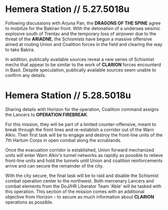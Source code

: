 # Hemera Station // 5.27.5018u

Following discussions with Arjuna Pan, the **DRAGONS OF THE SPINE** agree to mobilize for the Bakiran front. With the detonation of a undersea seismic explosive south of Trentav and the temporary loss of airpower due to the threat of the **ARIADNE**, the Schismists have begun a massive offensive aimed at routing Union and Coalition forces in the field and clearing the way to take Bakira. 

In addition, publically available sources reveal a new series of Schismist mechs that appear to be similar to the work of **CLARION** forces encounterd in Basit. Despite speculation, publically available sources seem unable to confirm any details. 

# Hemera Station // 5.28.5018u

Sharing details with Horizon for the operation, Coalition command assigns the Lancers to **OPERATION FIREBREAK**. 

For this mission, they will be part of a limited counter-offensive, meant to break through the front lines and re-establish a corridor out of the Warn Alkiv. Their first task will be to engage and destroy the front-line units of the 7th Hartum Corps in open combat along the scrublands. 

Once the evacuation corridor is established, Union forward mechanized units will enter Warn Alkiv's tunnel networks as rapidly as possible to relieve front-line units and hold the tunnels until Union and coalition reinforcements arrive and can secure the remainder of the city. 

With the city secure, the final task will be to raid and disable the Schismist combat operation center to the northwest. Both mercenary Lancers and combat elements from the DoJ/HR Liberator Team 'Able' will be tasked with this operation. This section of the mission comes with an additional objective from Horizon - to secure as much information about **CLARION** operations as possible.